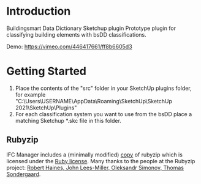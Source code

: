 # Introduction 
Buildingsmart Data Dictionary Sketchup plugin
Prototype plugin for classifying building elements with bsDD classifications.

Demo: https://vimeo.com/446417661/ff8b6605d3

# Getting Started
1. Place the contents of the "src" folder in your SketchUp plugins folder, for example "C:\Users\USERNAME\AppData\Roaming\SketchUp\SketchUp 2021\SketchUp\Plugins"
2. For each classification system you want to use from the bsDD place a matching Sketchup *.skc file in this folder.

## Rubyzip
IFC Manager includes a (minimally modified) [copy](https://github.com/janbrouwer/rubyzip) of rubyzip which is licensed under the [Ruby license](http://www.ruby-lang.org/en/LICENSE.txt). Many thanks to the people at the Rubyzip project: [Robert Haines, John Lees-Miller, Oleksandr Simonov, Thomas Sondergaard](https://github.com/rubyzip/rubyzip).
